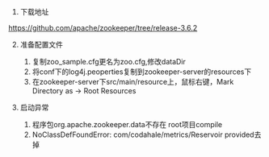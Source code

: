 1. 下载地址

https://github.com/apache/zookeeper/tree/release-3.6.2

2. 准备配置文件
	1. 复制zoo_sample.cfg更名为zoo.cfg,修改dataDir
	2. 将conf下的log4j.peoperties复制到zookeeper-server的resources下
	3. 在zookeeper-server下src/main/resource上，鼠标右键，Mark Directory as -> Root Resources

3. 启动异常
	1. 程序包org.apache.zookeeper.data不存在 root项目compile
	2. NoClassDefFoundError: com/codahale/metrics/Reservoir provided去掉
